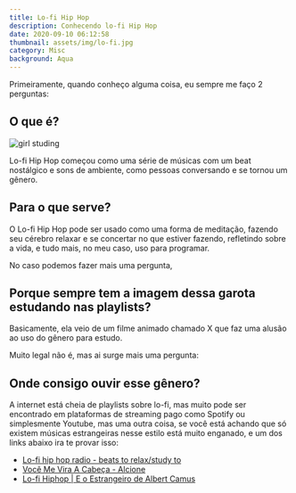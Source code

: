 ```yaml
---
title: Lo-fi Hip Hop
description: Conhecendo lo-fi Hip Hop
date: 2020-09-10 06:12:58
thumbnail: assets/img/lo-fi.jpg
category: Misc
background: Aqua
---
```

Primeiramente, quando conheço alguma coisa, eu sempre me faço 2 perguntas:

## O que é?

![girl studing](assets/img/lo-fi.jpg "girl studing")

Lo-fi Hip Hop começou como uma série de músicas com um beat nostálgico e sons de ambiente, como pessoas conversando e se tornou um gênero.

## Para o que serve?

O Lo-fi Hip Hop pode ser usado como uma forma de meditação, fazendo seu cérebro relaxar e se concertar no que estiver fazendo, refletindo sobre a vida, e tudo mais, no meu caso, uso para programar.

No caso podemos fazer mais uma pergunta,

## Porque sempre tem a imagem dessa garota estudando nas playlists?

Basicamente, ela veio de um filme animado chamado X que faz uma alusão ao uso do gênero para estudo.

Muito legal não é, mas ai surge mais uma pergunta:

## Onde consigo ouvir esse gênero?

A internet está cheia de playlists sobre lo-fi, mas muito pode ser encontrado em plataformas de streaming pago como Spotify ou simplesmente Youtube, mas uma outra coisa, se você está achando que só existem músicas estrangeiras nesse estilo está muito enganado, e um dos links abaixo ira te provar isso:

* [Lo-fi hip hop radio - beats to relax/study to](https://www.youtube.com/watch?v=5qap5aO4i9A)
* [Você Me Vira A Cabeça - Alcione](<* https://www.youtube.com/watch?v=pYPzqHwU5n4>)
* [Lo-fi Hiphop | E o Estrangeiro de Albert Camus](https://www.youtube.com/watch?v=M3Zv48B0hLs)